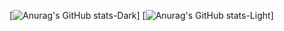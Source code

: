 [![Anurag's GitHub stats-Dark](https://github-readme-stats.vercel.app/api?username=Programador753\&show_icons=true\&theme=dark#gh-dark-mode-only)]
[![Anurag's GitHub stats-Light](https://github-readme-stats.vercel.app/api?username=Programador753\&show_icons=true\&theme=default#gh-light-mode-only)]
